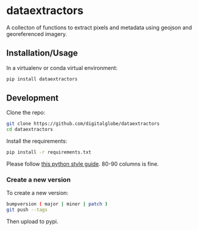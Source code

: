 # dataextractors

A collecton of functions to extract pixels and metadata using geojson and georeferenced imagery.

## Installation/Usage

In a virtualenv or conda virtual environment:

```bash
pip install dataextractors
```


## Development

Clone the repo:

```bash
git clone https://github.com/digitalglobe/dataextractors
cd dataextractors
```

Install the requirements:

```bash
pip install -r requirements.txt
```

Please follow [this python style guide](https://google.github.io/styleguide/pyguide.html). 80-90 columns is fine.


### Create a new version

To create a new version:

```bash
bumpversion ( major | minor | patch )
git push --tags
```

Then upload to pypi.
